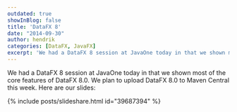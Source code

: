 ```yaml
---
outdated: true
showInBlog: false
title: 'DataFX 8'
date: "2014-09-30"
author: hendrik
categories: [DataFX, JavaFX]
excerpt: 'We had a DataFX 8 session at JavaOne today in that we shown most of the core features of DataFX 8.0.'
---
```

We had a DataFX 8 session at JavaOne today in that we shown most of the core features of DataFX 8.0. We plan to upload DataFX 8.0 to Maven Central this week. Here are our slides:

{% include posts/slideshare.html id="39687394" %}
